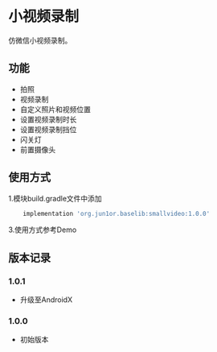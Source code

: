 # 小视频录制
仿微信小视频录制。

## 功能
- 拍照
- 视频录制
- 自定义照片和视频位置
- 设置视频录制时长
- 设置视频录制挡位
- 闪关灯
- 前置摄像头

## 使用方式

1.模块build.gradle文件中添加

```gradle
    implementation 'org.jun1or.baselib:smallvideo:1.0.0'
 ```
3.使用方式参考Demo


## 版本记录

### 1.0.1

- 升级至AndroidX

### 1.0.0

- 初始版本